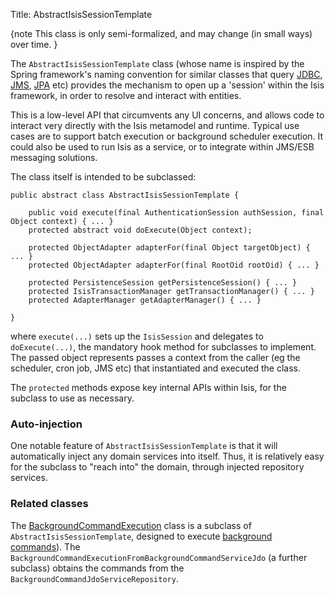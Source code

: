 Title: AbstractIsisSessionTemplate

{note
This class is only semi-formalized, and may change (in small ways) over time.
}

The `AbstractIsisSessionTemplate` class (whose name is inspired by the Spring framework's naming convention for similar classes that query [JDBC](http://docs.spring.io/spring/docs/2.5.x/reference/jdbc.html#jdbc-JdbcTemplate), [JMS](http://docs.spring.io/spring/docs/2.5.x/reference/jms.html#jms-jmstemplate), [JPA](http://docs.spring.io/spring/docs/2.5.x/reference/orm.html#orm-jpa-template) etc) provides the mechanism to open up a 'session' within the Isis framework, in order to resolve and interact with entities.

This is a low-level API that circumvents any UI concerns, and allows code to interact very directly with the Isis metamodel and runtime.  Typical use cases are to support batch execution or background scheduler execution.  It could also be used to run Isis as a service, or to integrate within JMS/ESB messaging solutions.

The class itself is intended to be subclassed:


    public abstract class AbstractIsisSessionTemplate {

        public void execute(final AuthenticationSession authSession, final Object context) { ... }
        protected abstract void doExecute(Object context);

        protected ObjectAdapter adapterFor(final Object targetObject) { ... }
        protected ObjectAdapter adapterFor(final RootOid rootOid) { ... }
        
        protected PersistenceSession getPersistenceSession() { ... }
        protected IsisTransactionManager getTransactionManager() { ... }
        protected AdapterManager getAdapterManager() { ... }

    }

where `execute(...)` sets up the `IsisSession` and delegates to `doExecute(...)`, the mandatory hook method for subclasses to implement.  The passed object represents passes a context from the caller (eg the scheduler, cron job, JMS etc) that instantiated and executed the class.

The `protected` methods expose key internal APIs within Isis, for the subclass to use as necessary.

### Auto-injection

One notable feature of `AbstractIsisSessionTemplate` is that it will automatically inject any domain services into itself.  Thus, it is relatively easy for the subclass to "reach into" the domain, through injected repository services.

### Related classes

The [BackgroundCommandExecution](./background-command-execution.html) class is a subclass of `AbstractIsisSessionTemplate`, designed to execute [background commands](../services/background-service.html)).  The `BackgroundCommandExecutionFromBackgroundCommandServiceJdo` (a further subclass) obtains the commands from the `BackgroundCommandJdoServiceRepository`.

